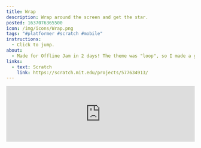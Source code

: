 ```yaml
---
title: Wrap
description: Wrap around the screen and get the star.
posted: 1637076365500
icon: /img/icons/Wrap.png
tags: "#platformer #scratch #mobile"
instructions:
  - Click to jump.
about:
  - Made for Offline Jam in 2 days! The theme was "loop", so I made a game where you can loop from one side of the screen to the other.
links:
  - text: Scratch
    link: https://scratch.mit.edu/projects/577634913/
---
```

<iframe src="https://turbowarp.org/577634913/embed?addons=remove-curved-stage-border,pause" width="100%" class="scratch" allowtransparency="true" frameborder="0" scrolling="no" allowfullscreen></iframe>